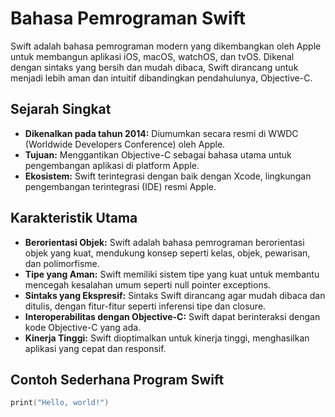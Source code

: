 # Bahasa Pemrograman Swift

Swift adalah bahasa pemrograman modern yang dikembangkan oleh Apple untuk membangun aplikasi iOS, macOS, watchOS, dan tvOS. Dikenal dengan sintaks yang bersih dan mudah dibaca, Swift dirancang untuk menjadi lebih aman dan intuitif dibandingkan pendahulunya, Objective-C.

## Sejarah Singkat

- **Dikenalkan pada tahun 2014:** Diumumkan secara resmi di WWDC (Worldwide Developers Conference) oleh Apple.
- **Tujuan:** Menggantikan Objective-C sebagai bahasa utama untuk pengembangan aplikasi di platform Apple.
- **Ekosistem:** Swift terintegrasi dengan baik dengan Xcode, lingkungan pengembangan terintegrasi (IDE) resmi Apple.

## Karakteristik Utama

- **Berorientasi Objek:** Swift adalah bahasa pemrograman berorientasi objek yang kuat, mendukung konsep seperti kelas, objek, pewarisan, dan polimorfisme.
- **Tipe yang Aman:** Swift memiliki sistem tipe yang kuat untuk membantu mencegah kesalahan umum seperti null pointer exceptions.
- **Sintaks yang Ekspresif:** Sintaks Swift dirancang agar mudah dibaca dan ditulis, dengan fitur-fitur seperti inferensi tipe dan closure.
- **Interoperabilitas dengan Objective-C:** Swift dapat berinteraksi dengan kode Objective-C yang ada.
- **Kinerja Tinggi:** Swift dioptimalkan untuk kinerja tinggi, menghasilkan aplikasi yang cepat dan responsif.

## Contoh Sederhana Program Swift

```swift
print("Hello, world!")
```
